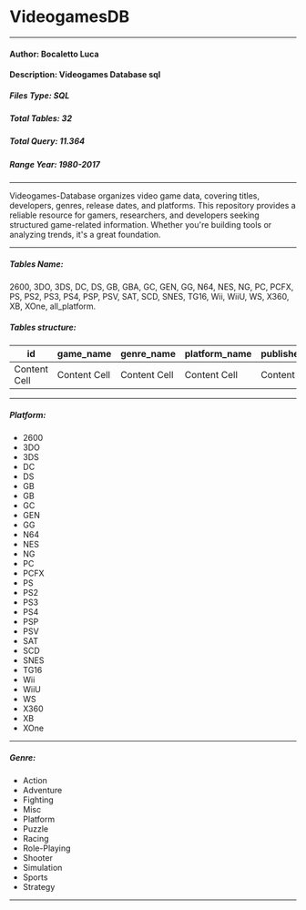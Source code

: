 # VideogamesDB
----
#### Author: Bocaletto Luca
#### Description: Videogames Database  sql
##### Files Type: SQL
##### Total Tables: 32
##### Total Query: 11.364
##### Range Year: 1980-2017

----
Videogames-Database organizes video game data, covering titles, developers, genres, release dates, and platforms. This repository provides a reliable resource for gamers, researchers, and developers seeking structured game-related information. Whether you're building tools or analyzing trends, it's a great foundation.

----
##### Tables Name: 
2600, 3DO, 3DS, DC, DS, GB, GBA, GC, GEN, GG, N64, NES, NG, PC, PCFX, PS, PS2, PS3, PS4, PSP, PSV, SAT, SCD, SNES, TG16, Wii, WiiU, WS, X360, XB, XOne, all_platform.
##### Tables structure: 
| id  | game_name | genre_name | platform_name | publisher_name | release_year |
| ------------- | ------------- | ------------- | ------------- | ------------- | ------------- |
| Content Cell  | Content Cell  | Content Cell  | Content Cell  | Content Cell  | Content Cell  |

----

##### Platform: 
- 2600
- 3DO
- 3DS
- DC
- DS
- GB
- GB
- GC
- GEN
- GG
- N64
- NES
- NG
- PC
- PCFX
- PS
- PS2
- PS3
- PS4
- PSP
- PSV
- SAT
- SCD
- SNES
- TG16
- Wii
- WiiU
- WS
- X360
- XB
- XOne

----
##### Genre:
- Action
- Adventure
- Fighting
- Misc
- Platform
- Puzzle
- Racing
- Role-Playing
- Shooter
- Simulation
- Sports
- Strategy

----
